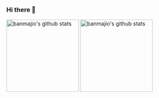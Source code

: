 ### Hi there 👋

<!--
**banmajio/banmajio** is a ✨ _special_ ✨ repository because its `README.md` (this file) appears on your GitHub profile.

Here are some ideas to get you started:

- 🔭 I’m currently working on ...
- 🌱 I’m currently learning ...
- 👯 I’m looking to collaborate on ...
- 🤔 I’m looking for help with ...
- 💬 Ask me about ...
- 📫 How to reach me: ...
- 😄 Pronouns: ...
- ⚡ Fun fact: ...
-->


<p align="left">
<img alt="banmajio's github stats" height='190' src="https://github-readme-stats.vercel.app/api?username=banmajio&show_icons=true&include_all_commits=true">
<img alt="banmajio's github stats" height='190' src="https://github-readme-stats.vercel.app/api/top-langs/?username=banmajio">
</p>

